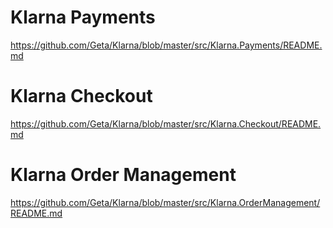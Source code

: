 # Klarna Payments
https://github.com/Geta/Klarna/blob/master/src/Klarna.Payments/README.md

# Klarna Checkout
https://github.com/Geta/Klarna/blob/master/src/Klarna.Checkout/README.md

# Klarna Order Management
https://github.com/Geta/Klarna/blob/master/src/Klarna.OrderManagement/README.md
